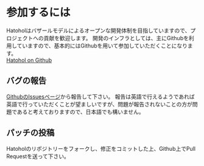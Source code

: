 参加するには
===========
Hatoholはバザールモデルによるオープンな開発体制を目指していますので、プロジェクトへの貢献を歓迎します。
開発のインフラとしては、主にGithubを利用していますので、基本的にはGithubを用いて参加していただくことになります。  
[Hatohol on Github](https://github.com/project-hatohol/hatohol/)

バグの報告
----------
[GithubのIssuesページ](https://github.com/project-hatohol/hatohol/issues)から報告して下さい。
報告は英語で行えるようであれば英語で行っていただくことが望ましいですが、問題が報告されないことの方が問題であると考えておりますので、日本語でも構いません。

パッチの投稿
-----------
Hatoholのリポジトリーをフォークし、修正をコミットした上、Github上でPull Requestを送って下さい。

